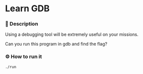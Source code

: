 # Learn GDB

### 📄 Description
Using a debugging tool will be extremely useful on your missions. 

Can you run this program in gdb and find the flag?

### ⚙ How to run it
```bash
./run
```
